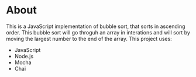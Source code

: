 # About
This is a JavaScript implementation of bubble sort, that sorts in ascending order. This bubble sort will go throguh an array in interations and will sort by moving the largest number to the end of the array.
This project uses:
* JavaScript
* Node.js
* Mocha
* Chai

